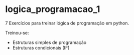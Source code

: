 # logica_programacao_1

7 Exercícios para treinar lógica de programação em python. 

Treinou-se:
- Estruturas simples de programação
- Estruturas condicionais (IF)
